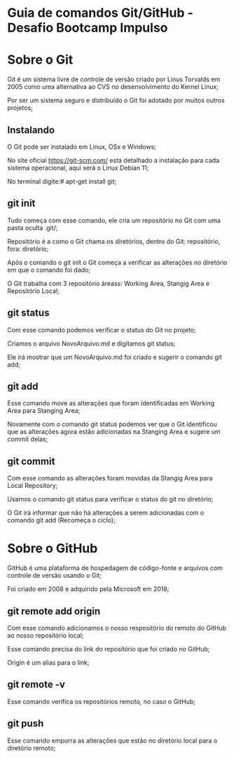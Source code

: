 # Guia de comandos Git/GitHub - Desafio Bootcamp Impulso

# Sobre o Git
Git é um sistema livre de controle de versão criado por Linus Torvalds em 2005 como uma alternativa ao CVS no desenvolvimento do Kernel Linux;

Por ser um sistema seguro e distribuído o Git foi adotado por muitos outros projetos;

## Instalando 
O Git pode ser instalado em Linux, OSx e Windows;

No site oficial https://git-scm.com/ está detalhado a instalação para cada sistema operacional, aqui será o Linux Debian 11;

No terminal digite:# apt-get install git;

## git init
Tudo começa com esse comando, ele cria um repositório no Git com uma pasta oculta .git/;

Repositório é a como o Git chama os diretórios, dentro do Git: repositório, fora: diretório;

Após o comando o git init o Git começa a verificar as alterações no diretório em que o comando foi dado;

O Git trabalha com 3 repositório áreass: Working Area, Stangig Area e Repositório Local;

## git status
Com esse comando podemos verificar o status do Git no projeto;

Criamos o arquivo NovoArquivo.md e digitamos git status;

Ele irá mostrar que um NovoArquivo.md foi criado e sugerir o comando git add;

## git add
Esse comando move as alterações que foram identificadas em Working Area para Stanging Area;

Novamente com o comando git status podemos ver que o Git identificou que as alterações agora estão adicionadas na Stanging Area e sugere um commit delas;

## git commit
Com esse comando as alterações foram movidas da Stangig Area para Local Repository;

Usamos o comando git status para verificar o status do git no diretório;

O Git irá informar que não há alterações a serem adicionadas com o comando git add (Recomeça o ciclo);


# Sobre o GitHub
GitHub é uma plataforma de hospedagem de código-fonte e arquivos com controle de versão usando o Git;

Foi criado em 2008 e adquirido pela Microsoft em 2018;

## git remote add origin 
Com esse comando adicionamos o nosso respositório do remoto do GitHub ao nosso repositório local;

Esse comando precisa do link do repositório que foi criado no GitHub;

Origin é um alias para o link;

## git remote -v
Esse comando verifica os repositórios remoto, no caso o GitHub;

## git push
Esse comando empurra as alterações que estão no diretório local para o diretório remoto;


